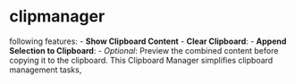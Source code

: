 # clipmanager
 following features:  - **Show Clipboard Content**  - **Clear Clipboard**:  - **Append Selection to Clipboard**: - *Optional*: Preview the combined content before copying it to the clipboard.   This Clipboard Manager simplifies clipboard management tasks,
